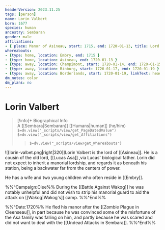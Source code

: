 ```yaml
---
headerVersion: 2023.11.25
tags: [person]
name: Lorin Valbert
born: 1677
species: human
ancestry: Sembaran
gender: male
affiliations:
- { place: Manor of Asineau, start: 1715, end: 1720-01-13, title: Lord }
whereabouts:
- {type: home, location: Embry, end: 1715 }
- {type: home, location: Asineau, end: 1720-01-13 }
- {type: away, location: Champimont, start: 1720-01-14, end: 1720-01-15  }
- {type: away, location: Rinburg, start: 1720-01-17, end: 1720-01-19 }
- {type: away, location: Borderlands, start: 1720-01-19, linkText: heading towards, wLastKnown: "Last known location (as of <lastknowndate>): <lastKnown:q>" }
dm_notes: color
dm_plans: no
---
```

# Lorin Valbert
>[!info]+ Biographical Info  
> A [[Sembara|Sembaran]] [[Humans|human]] (he/him)  
> `$=dv.view("_scripts/view/get_PageDatedValue")`  
> `$=dv.view("_scripts/view/get_Affiliations")`  
>> `$=dv.view("_scripts/view/get_Whereabouts")`

![[lorin-valbet.png|right|320]]Lorin Valbert is the lord of [[Asineau]]. He is a cousin of the old lord, [[Lucas Asa]] ,via Lucas' biological father. Lorin did not expect to inherit a manorial lordship, and regards it as beneath his station, being a backwater far from the centers of power. 

He has a wife and two young children who often reside in [[Embry]].

%%^Campaign:Clee%%
During the [[Battle Against Wakog]] he was notably unhelpful and did not wish to strip his manorial guard to aid the attack on [[Wakog|Wakog's]] camp. 
%%^End%%

%%^Date:1720%%
He fled his manor after the [[Zombie Plague in Cleenseau]], in part because he was convinced some of the misfortune of the Asa family was falling on him, and partly because he was scared and did not want to deal with the [[Undead Attacks in Sembara]].
%%^End%%